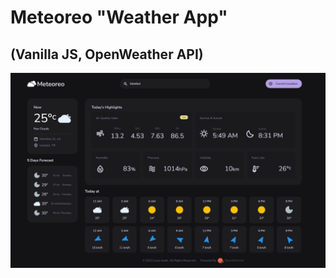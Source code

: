 # Meteoreo "Weather App"
## (Vanilla JS, OpenWeather API)

<img align="center" alt="demo" width="900" src="https://github.com/Lucia-Ay/Meteoreo/blob/main/Meteoreo.png">
